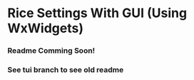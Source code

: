 # Rice Settings With GUI (Using WxWidgets)

### Readme Comming Soon!

### See tui branch to see old readme
